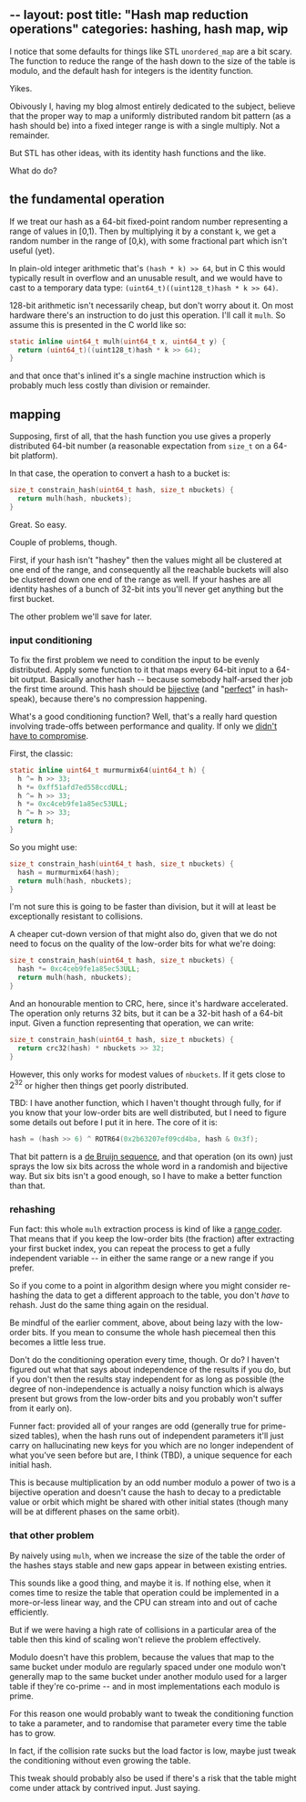 --
layout: post
title:  "Hash map reduction operations"
categories: hashing, hash map, wip
---

I notice that some defaults for things like STL `unordered_map` are a bit
scary.  The function to reduce the range of the hash down to the size of the
table is modulo, and the default hash for integers is the identity function.

Yikes.

Obivously I, having my blog almost entirely dedicated to the subject, believe
that the proper way to map a uniformly distributed random bit pattern (as a
hash should be) into a fixed integer range is with a single multiply.  Not a
remainder.

But STL has other ideas, with its identity hash functions and the like.

What do do?

## the fundamental operation

If we treat our hash as a 64-bit fixed-point random number representing a range
of values in [0,1).  Then by multiplying it by a constant `k`, we get a random
number in the range of [0,k), with some fractional part which isn't useful
(yet).

In plain-old integer arithmetic that's `(hash * k) >> 64`, but in C this would
typically result in overflow and an unusable result, and we would have to cast
to a temporary data type: `(uint64_t)((uint128_t)hash * k >> 64)`.

128-bit arithmetic isn't necessarily cheap, but don't worry about it.  On most
hardware there's an instruction to do just this operation.  I'll call it
`mulh`.  So assume this is presented in the C world like so:
```c
static inline uint64_t mulh(uint64_t x, uint64_t y) {
  return (uint64_t)((uint128_t)hash * k >> 64);
}
```
and that once that's inlined it's a single machine instruction which is
probably much less costly than division or remainder.

## mapping

Supposing, first of all, that the hash function you use gives a properly
distributed 64-bit number (a reasonable expectation from `size_t` on a 64-bit
platform).

In that case, the operation to convert a hash to a bucket is:
```c
size_t constrain_hash(uint64_t hash, size_t nbuckets) {
  return mulh(hash, nbuckets);
}
```
Great.  So easy.

Couple of problems, though.

First, if your hash isn't "hashey" then the values might all be clustered at
one end of the range, and consequently all the reachable buckets will also be
clustered down one end of the range as well.  If your hashes are all identity
hashes of a bunch of 32-bit ints you'll never get anything but the first bucket.

The other problem we'll save for later.

### input conditioning

To fix the first problem we need to condition the input to be evenly
distributed.  Apply some function to it that maps every 64-bit input to a
64-bit output.  Basically another hash -- because somebody half-arsed ther job
the first time around.  This hash should be [bijective][] (and
"[perfect][perfect hash]" in hash-speak), because there's no compression
happening.

What's a good conditioning function?  Well, that's a really hard question
involving trade-offs between performance and quality.  If only we [didn't have
to compromise][hash instruction].

First, the classic:
```c
static inline uint64_t murmurmix64(uint64_t h) {
  h ^= h >> 33;
  h *= 0xff51afd7ed558ccdULL;
  h ^= h >> 33;
  h *= 0xc4ceb9fe1a85ec53ULL;
  h ^= h >> 33;
  return h;
}
```

So you might use:

```c
size_t constrain_hash(uint64_t hash, size_t nbuckets) {
  hash = murmurmix64(hash);
  return mulh(hash, nbuckets);
}
```
I'm not sure this is going to be faster than division, but it will at least be
exceptionally resistant to collisions.

A cheaper cut-down version of that might also do, given that we do not need to
focus on the quality of the low-order bits for what we're doing:
```c
size_t constrain_hash(uint64_t hash, size_t nbuckets) {
  hash *= 0xc4ceb9fe1a85ec53ULL;
  return mulh(hash, nbuckets);
}
```
And an honourable mention to CRC, here, since it's hardware accelerated.  The
operation only returns 32 bits, but it can be a 32-bit hash of a 64-bit input.
Given a function representing that operation, we can write:

```c
size_t constrain_hash(uint64_t hash, size_t nbuckets) {
  return crc32(hash) * nbuckets >> 32;
}
```
However, this only works for modest values of `nbuckets`.  If it gets close to
$2^32$ or higher then things get poorly distributed.

TBD: I have another function, which I haven't thought through fully, for if you
know that your low-order bits are well distributed, but I need to figure some
details out before I put it in here.  The core of it is:
```c
hash = (hash >> 6) ^ ROTR64(0x2b63207ef09cd4ba, hash & 0x3f);
```
That bit pattern is a [de Bruijn sequence][], and that operation (on its own)
just sprays the low six bits across the whole word in a randomish and bijective
way.  But six bits isn't a good enough, so I have to make a better function
than that.

### rehashing

Fun fact: this whole `mulh` extraction process is kind of like a [range
coder][].  That means that if you keep the low-order bits (the fraction) after
extracting your first bucket index, you can repeat the process to get a fully
independent variable -- in either the same range or a new range if you prefer.

So if you come to a point in algorithm design where you might consider
re-hashing the data to get a different approach to the table, you don't _have_
to rehash.  Just do the same thing again on the residual.

Be mindful of the earlier comment, above, about being lazy with the low-order
bits.  If you mean to consume the whole hash piecemeal then this becomes a
little less true.

Don't do the conditioning operation every time, though.  Or do?  I haven't
figured out what that says about independence of the results if you do, but if
you don't then the results stay independent for as long as possible (the degree
of non-independence is actually a noisy function which is always present but
grows from the low-order bits and you probably won't suffer from it early on).

Funner fact: provided all of your ranges are odd (generally true for
prime-sized tables), when the hash runs out of independent parameters it'll
just carry on hallucinating new keys for you which are no longer independent of
what you've seen before but are, I think (TBD), a unique sequence for each
initial hash.

This is because multiplication by an odd number modulo a power of two is a
bijective operation and doesn't cause the hash to decay to a predictable value
or orbit which might be shared with other initial states (though many will be
at different phases on the same orbit).

### that other problem

By naively using `mulh`, when we increase the size of the table the order of
the hashes stays stable and new gaps appear in between existing entries.

This sounds like a good thing, and maybe it is.  If nothing else, when it comes
time to resize the table that operation could be implemented in a more-or-less
linear way, and the CPU can stream into and out of cache efficiently.

But if we were having a high rate of collisions in a particular area of the
table then this kind of scaling won't relieve the problem effectively.

Modulo doesn't have this problem, because the values that map to the same
bucket under modulo are regularly spaced under one modulo won't generally map
to the same bucket under another modulo used for a larger table if they're
co-prime -- and in most implementations each modulo is prime.

For this reason one would probably want to tweak the conditioning function to
take a parameter, and to randomise that parameter every time the table has to
grow.

In fact, if the collision rate sucks but the load factor is low, maybe just
tweak the conditioning without even growing the table.

This tweak should probably also be used if there's a risk that the table might
come under attack by contrived input.  Just saying.


[bijective]: https://en.wikipedia.org/wiki/Bijection
[perfect hash]: https://en.wikipedia.org/wiki/Perfect_hash_function
[hash instruction]: /why-i-want-a-dedicated-hash-instruction/

[constrain_hash]: https://github.com/llvm/llvm-project/blob/253d2f931e530f6fbc12bc8646e70ed7090baf20/libcxx/include/__hash_table#L140
[range coder]: https://en.wikipedia.org/wiki/Range_coding

[correlation immunity]: https://en.wikipedia.org/wiki/Correlation_immunity
[de Bruijn sequence]: https://en.wikipedia.org/wiki/de_Bruijn_sequence
[substitution-permutation network]: https://en.wikipedia.org/wiki/Substitution-permutation_network
[water memory]: https://en.wikipedia.org/wiki/water_memory
[SMHasher3]: https://gitlab.com/fwojcik/smhasher3
[SMHasher3 results]: https://gitlab.com/fwojcik/smhasher3/-/blob/main/results/README.md#passing-hashes
[splitmix64]: https://rosettacode.org/wiki/Pseudo-random_numbers/Splitmix64
[dieharder]: https://webhome.phy.duke.edu/~rgb/General/dieharder.php
[TestU01]: http://simul.iro.umontreal.ca/testu01/tu01.html
[PractRand]: https://pracrand.sourceforge.net/PractRand.txt
